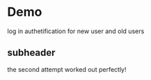 # Demo
 log in authetification for new  user and old users 
 ## subheader
 the second attempt worked out perfectly!
